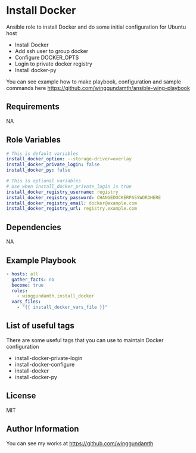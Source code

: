 Install Docker
=========

Ansible role to install Docker and do some initial configuration for Ubuntu host
- Install Docker
- Add ssh user to group docker
- Configure DOCKER_OPTS
- Login to private docker registry
- Install docker-py

You can see example how to make playbook, configuration and sample commands here https://github.com/winggundamth/ansible-wing-playbook

Requirements
------------

NA

Role Variables
--------------

```yaml
# This is default variables
install_docker_option: --storage-driver=overlay
install_docker_private_login: false
install_docker_py: false

# This is optional variables
# Use when install_docker_private_login is true
install_docker_registry_username: registry
install_docker_registry_password: CHANGEDOCKERPASSWORDHERE
install_docker_registry_email: docker@example.com
install_docker_registry_url: registry.example.com
```

Dependencies
------------

NA

Example Playbook
----------------

```yaml
- hosts: all
  gather_facts: no
  become: true
  roles:
    - winggundamth.install_docker
  vars_files:
    - "{{ install_docker_vars_file }}"
```

List of useful tags
----------------

There are some useful tags that you can use to maintain Docker configuration

- install-docker-private-login
- install-docker-configure
- install-docker
- install-docker-py

License
-------

MIT

Author Information
------------------

You can see my works at https://github.com/winggundamth

